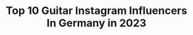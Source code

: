---
title: Top 10 Guitar Instagram Influencers In Germany in 2023
description: >-
  Find top guitar Instagram influencers in Germany in 2023. Most popular hashtags: #guitarist #guitar #music #guitarra.
platform: Instagram
hits: 234
text_top: Analyze the best Instagram accounts on inBeat.
text_bottom: Our platform aggregates 234 Instagram influencers like this in Germany for you to pitch.
profiles:
  - username: "marcussiepen"
    fullname: >-
      Marcus Siepen
    bio: >-
      Blind Guardian guitarist @blindguardian #guitarist #musician #metal
    location: "Germany"
    followers: 8432
    engagement: 1269
    commentsToLikes: 0.065612
    id: ck9wox4f46y8y0j78xbqqv9yr
    verified: false
    hashtags: "#iloveit, #lespaul, #electricguitar, #guitarporn"
  - username: "taylr_the_g"
    fullname: >-
      
    bio: >-
      “If I’m gonna tell a real story, I’ll start with my name” 𝕿𝖆𝖞𝖑𝖔𝖗 𝕲 God ☝🏽 Gamble 🩸🎲🩸 Guitarist 🎸
    location: "Germany"
    followers: 7922
    engagement: 725
    commentsToLikes: 0.083922
    id: ck5zs7angxytl0i147oj7lckm
    verified: false
    hashtags: "#arilennox, #fender, #sheabutterbaby, #femaleguitarist"
  - username: "martinablazeska"
    fullname: >-
      Martina Blazeska
    bio: >-
      guitar playing, singing & songwriting ✨ macedonian based in usa / germany ↓ watch my new video
    location: "Germany"
    followers: 16664
    engagement: 980
    commentsToLikes: 0.047398
    id: ck14gg8w652lo0i19p30pja4z
    verified: false
    hashtags: "#guitarra, #music, #vocals, #ibanezguitars"
  - username: "jaxonrose"
    fullname: >-
      JAXON ROSE  🇳🇿
    bio: >-
      vocals/guitarist @sunroseband @wilhelminamodels @modelwerk @independent_mgmt @ericsternstyle
    location: "Germany"
    followers: 195706
    engagement: 298
    commentsToLikes: 0.016387
    id: ck5zyqjpyacf30i141r4dfpka
    verified: true
    hashtags: ""
  - username: "g.force.club"
    fullname: >-
      G-Force Club
    bio: >-
      Favorite guitar masters
    location: "Germany"
    followers: 12673
    engagement: 1038
    commentsToLikes: 0.012400
    id: ck0w4voey0mwo0i19cgwy5v4q
    verified: false
    hashtags: "#gibsonguitars, #charvelguitars, #marshallamps, #stratocaster"
  - username: "_micklas_"
    fullname: >-
      Michael G.
    bio: >-
      European|Cosmopolitan|Traveller|Family|Guitar|Books|Sports 🏡 | Bavaria @markt_essing 📭 | collab+training 📷 | mine © 🌍 | 38/194 ™️ | @_micklastravels_
    location: "Germany"
    followers: 37084
    engagement: 2415
    commentsToLikes: 0.103260
    id: ckapcf53a3k780i78ciu2wlpb
    verified: false
    hashtags: "#tirol, #beachvibes, #gewinnspiel, #concours"
  - username: "cil.city"
    fullname: >-
      Cil City
    bio: >-
      Music | Guitar | Coffee | Horrormovies | Ibanez-Freak personal Profile of Cil City Guitarist Hal West official Jägermeister Band NEW SINGLE OUT NOW!
    location: "Germany"
    followers: 3919
    engagement: 871
    commentsToLikes: 0.207485
    id: ckapajqstwdtf0i78zapgymla
    verified: false
    hashtags: "#passion, #wien, #rockguitar, #ibanezjem"
  - username: "mille.petrozza"
    fullname: >-
      Mille Petrozza
    bio: >-
      Singer, guitarist and songwriter of the band Kreator
    location: "Germany"
    followers: 55195
    engagement: 564
    commentsToLikes: 0.017477
    id: ckaoz2zwrk5g50i782fvathco
    verified: true
    hashtags: "#satan, #metal, #kreator, #thrashmetal"
  - username: "yaroslava.ihnatenko"
    fullname: >-
      Yaroslava Ihnatenko
    bio: >-
      classical guitarist Robert Schumann Hochschule für Musik Sumy, Ukraine - Düsseldorf, Germany
    location: "Germany"
    followers: 58898
    engagement: 988
    commentsToLikes: 0.022628
    id: ck9hc30tyjj480j7807xe430a
    verified: false
    hashtags: "#classical, #girlmusician, #germany, #caprice"
  - username: "serkanozcelik"
    fullname: >-
      Serkan Özçelik
    bio: >-
      Guitarist / Developer • Born in Germany, lives in Turkey.
    location: "Germany"
    followers: 5231
    engagement: 524
    commentsToLikes: 0.008270
    id: ckap33jz11eyc0i78foypnaym
    verified: false
    hashtags: "#burak, #nightlife, #rockmusic, #nightclub"
---